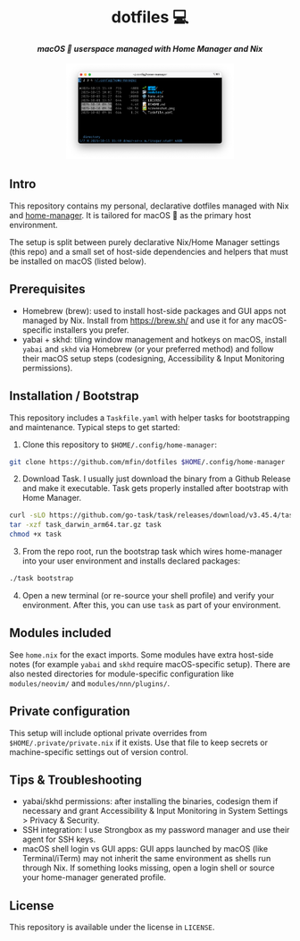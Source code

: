 <div align="center">

# dotfiles 💻
#### _macOS  userspace managed with Home Manager and Nix_

<img src="screenshot.png" width="300px">
</div>

## Intro
This repository contains my personal, declarative dotfiles managed with Nix and [home-manager](https://github.com/nix-community/home-manager). It is tailored for macOS  as the primary host environment.

The setup is split between purely declarative Nix/Home Manager settings (this repo) and a small set of host-side dependencies and helpers that must be installed on macOS (listed below).

## Prerequisites

- Homebrew (brew): used to install host-side packages and GUI apps not managed by Nix. Install from https://brew.sh/ and use it for any macOS-specific installers you prefer.
- yabai + skhd: tiling window management and hotkeys on macOS, install `yabai` and `skhd` via Homebrew (or your preferred method) and follow their macOS setup steps (codesigning, Accessibility & Input Monitoring permissions). 

## Installation / Bootstrap

This repository includes a `Taskfile.yaml` with helper tasks for bootstrapping and maintenance. Typical steps to get started:

1. Clone this repository to `$HOME/.config/home-manager`:
```bash
git clone https://github.com/mfin/dotfiles $HOME/.config/home-manager
```

2. Download Task. I usually just download the binary from a Github Release and make it executable. Task gets properly installed after bootstrap with Home Manager.

```bash
curl -sLO https://github.com/go-task/task/releases/download/v3.45.4/task_darwin_arm64.tar.gz
tar -xzf task_darwin_arm64.tar.gz task
chmod +x task
```

3. From the repo root, run the bootstrap task which wires home-manager into your user environment and installs declared packages:
```bash
./task bootstrap
```

4. Open a new terminal (or re-source your shell profile) and verify your environment. After this, you can use `task` as part of your environment.

## Modules included

See `home.nix` for the exact imports. Some modules have extra host-side notes (for example `yabai` and `skhd` require macOS-specific setup). There are also nested directories for module-specific configuration like `modules/neovim/` and `modules/nnn/plugins/`.

## Private configuration

This setup will include optional private overrides from `$HOME/.private/private.nix` if it exists. Use that file to keep secrets or machine-specific settings out of version control.

## Tips & Troubleshooting

- yabai/skhd permissions: after installing the binaries, codesign them if necessary and grant Accessibility & Input Monitoring in System Settings > Privacy & Security.
- SSH integration: I use Strongbox as my password manager and use their agent for SSH keys.
- macOS shell login vs GUI apps: GUI apps launched by macOS (like Terminal/iTerm) may not inherit the same environment as shells run through Nix. If something looks missing, open a login shell or source your home-manager generated profile.

## License

This repository is available under the license in `LICENSE`.
